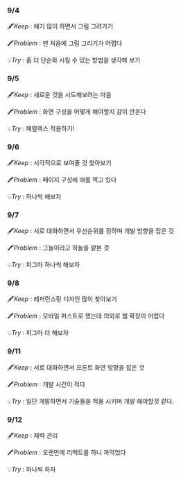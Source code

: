 ### 9/4

🖋️*Keep* : 얘기 많이 하면서 그림 그려가기

🖍️*Problem* : 맨 처음에 그림 그리기가 어렵다

💡*Try* : 좀 더 단순화 시킬 수 있는 방법을 생각해 보기

### 9/5

🖋️*Keep* : 새로운 것을 시도해보려는 마음

🖍️*Problem* : 화면 구성을 어떻게 해야할지 감이 안온다

💡*Try* : 페럴렉스 적용하기!

### 9/6

🖋️*Keep* : 시각적으로 보여줄 것 찾아보기

🖍️*Problem* : 페이지 구성에 애를 먹고 있다

💡*Try* : 하나씩 해보자

### 9/7

🖋️*Keep* : 서로 대화하면서 우선순위를 정하며 개발 방향을 잡은 것

🖍️*Problem* : 그늘이라고 하늘을 얕본 것

💡*Try* : 피그마 하나씩 해보자

### 9/8

🖋️*Keep* : 레퍼런스랑 디자인 많이 찾아보기

🖍️*Problem* : 모바일 퍼스트로 했는데 의외로 웹 확장이 어렵다

💡*Try* : 피그마 더 해보자

### 9/11

🖋️*Keep* : 서로 대화하면서 프론트 화면 방향을 잡은 것

🖍️*Problem* : 개발 시간이 적다

💡*Try* : 일단 개발하면서 기술들을 적용 시키며 개발 해야할것 같다.

### 9/12

🖋️*Keep* : 체력 관리

🖍️*Problem* : 오랜만에 리액트를 하니 까먹었다

💡*Try* : 하나씩 하자
